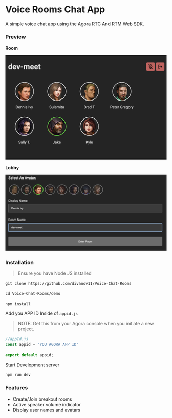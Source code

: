 # Voice Rooms Chat App

A simple voice chat app using the Agora RTC And RTM Web SDK. 

### Preview

**Room**

<img src="images/room-preview.png"/>

**Lobby**

<img src="images/lobby-preview.png"/>

### Installation

> Ensure you have Node JS installed


```
git clone https://github.com/divanov11/Voice-Chat-Rooms

cd Voice-Chat-Rooms/demo

npm install
```

Add you APP ID Inside of `appid.js`

> NOTE: Get this from your Agora console when you initiate a new project.

```js
//appId.js
const appid = "YOU AGORA APP ID"

export default appid;
```

Start Development server

```
npm run dev
```

### Features
- Create/Join breakout rooms
- Active speaker volume indicator
- Display user names and avatars

